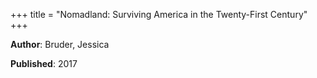 +++
title = "Nomadland: Surviving America in the Twenty-First Century"
+++



**Author**: Bruder, Jessica

**Published**: 2017